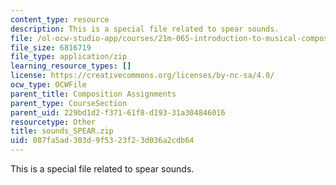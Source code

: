 ```yaml
---
content_type: resource
description: This is a special file related to spear sounds.
file: /ol-ocw-studio-app/courses/21m-065-introduction-to-musical-composition-spring-2014/087fa5ad303d9f5323f23d036a2cdb64_sounds_SPEAR.zip
file_size: 6816719
file_type: application/zip
learning_resource_types: []
license: https://creativecommons.org/licenses/by-nc-sa/4.0/
ocw_type: OCWFile
parent_title: Composition Assignments
parent_type: CourseSection
parent_uid: 229bd1d2-f371-61f8-d193-31a304846016
resourcetype: Other
title: sounds_SPEAR.zip
uid: 087fa5ad-303d-9f53-23f2-3d036a2cdb64
---
```

This is a special file related to spear sounds.